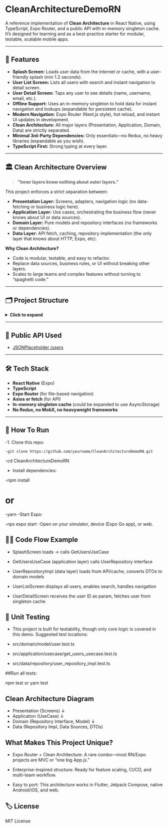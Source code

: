 # CleanArchitectureDemoRN

A reference implementation of **Clean Architecture** in React Native, using TypeScript, Expo Router, and a public API with in-memory singleton cache.  
It’s designed for learning and as a best-practice starter for modular, testable, scalable mobile apps.

---

## 🚀 Features

- **Splash Screen:** Loads user data from the internet or cache, with a user-friendly splash (min 1.2 seconds).
- **User List Screen:** Lists all users with search and instant navigation to detail screen.
- **User Detail Screen:** Taps any user to see details (name, username, email, etc.).
- **Offline Support:** Uses an in-memory singleton to hold data for instant navigation and lookups (expandable for persistent cache).
- **Modern Navigation:** Expo Router (Next.js style), hot reload, and instant UI updates in development.
- **Clean Architecture:** All major layers (Presentation, Application, Domain, Data) are strictly separated.
- **Minimal 3rd-Party Dependencies:** Only essentials—no Redux, no heavy libraries (expandable as you wish).
- **TypeScript First:** Strong typing at every layer.

---

## 🏛️ Clean Architecture Overview

> **"Inner layers know nothing about outer layers."**

This project enforces a strict separation between:

- **Presentation Layer:** Screens, adapters, navigation logic (no data-fetching or business logic here).
- **Application Layer:** Use cases, orchestrating the business flow (never knows about UI or data sources).
- **Domain Layer:** Pure models and repository interfaces (no frameworks or dependencies).
- **Data Layer:** API fetch, caching, repository implementation (the only layer that knows about HTTP, Expo, etc).

**Why Clean Architecture?**
- Code is modular, testable, and easy to refactor.
- Replace data sources, business rules, or UI without breaking other layers.
- Scales to large teams and complex features without turning to “spaghetti code.”

---

## 🗂️ Project Structure

<details>
<summary><b>Click to expand</b></summary>

-app
-├── splash/ # SplashScreen (route)
-├── userlist/ # UserListScreen (route)
-├── userdetail/ # UserDetailScreen (route)
-└── _layout.tsx # Expo Router Stack layout

-/src
-├── application/
-│ └── usecase/ # Use cases (Application Layer)
-├── data/
-│ ├── model/ # API DTOs (UserDto)
-│ ├── repository/ # Repository implementations
-│ └── source/ # Data sources (Remote/Local)
-├── domain/
-│ ├── model/ # Pure business models (User)
-│ └── repository/ # Repository interfaces
-└── presentation/
-└── common/ # Singleton selection holder, UI adapters

-</details>

---

## 🔗 Public API Used

- [JSONPlaceholder /users](https://jsonplaceholder.typicode.com/users)

---

## 🛠️ Tech Stack

- **React Native** (Expo)
- **TypeScript**
- **Expo Router** (for file-based navigation)
- **Axios or fetch** (for API)
- **In-memory singleton cache** (could be expanded to use AsyncStorage)
- **No Redux, no MobX, no heavyweight frameworks**

---

## 🚀 How To Run

-1. Clone this repo:
  
    -git clone https://github.com/yourname/CleanArchitectureDemoRN.git
   -cd CleanArchitectureDemoRN

  - Install dependencies:


-npm install
# or
-yarn
-Start Expo:

-npx expo start
-Open on your simulator, device (Expo Go app), or web.

## 🧑‍💻 Code Flow Example
- SplashScreen loads → calls GetUsersUseCase

- GetUsersUseCase (application layer) calls UserRepository interface

- UserRepositoryImpl (data layer) loads from API/cache, converts DTOs to domain models

- UserListScreen displays all users, enables search, handles navigation

- UserDetailScreen receives the user ID as param, fetches user from singleton cache

## 🧪 Unit Testing

- This project is built for testability, though only core logic is covered in this demo.
Suggested test locations:

- src/domain/model/user.test.ts

- src/application/usecase/get_users_usecase.test.ts

- src/data/repository/user_repository_impl.test.ts

##Run all tests:

npm test
or
yarn test

## Clean Architecture Diagram

- Presentation (Screens)
         ↓
- Application (UseCase)
         ↓
- Domain (Repository Interface, Model)
         ↓
- Data (Repository Impl, Data Sources, DTOs)

## What Makes This Project Unique?
- Expo Router + Clean Architecture: A rare combo—most RN/Expo projects are MVC or “one big App.js.”

- Enterprise-inspired structure: Ready for feature scaling, CI/CD, and multi-team workflow.

- Easy to port: This architecture works in Flutter, Jetpack Compose, native Android/iOS, and web.

## 🏷️ License
MIT License

